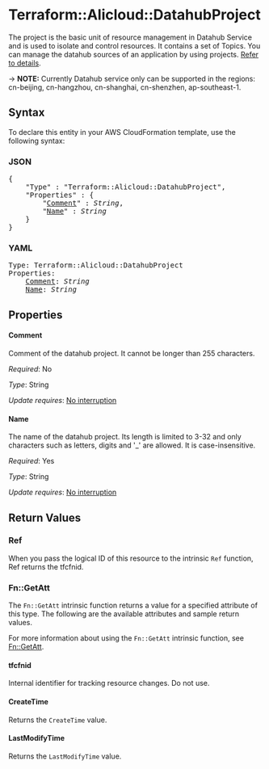 # Terraform::Alicloud::DatahubProject

The project is the basic unit of resource management in Datahub Service and is used to isolate and control resources. It contains a set of Topics. You can manage the datahub sources of an application by using projects. [Refer to details](https://help.aliyun.com/document_detail/47440.html).

-> **NOTE:** Currently Datahub service only can be supported in the regions: cn-beijing, cn-hangzhou, cn-shanghai, cn-shenzhen,  ap-southeast-1.

## Syntax

To declare this entity in your AWS CloudFormation template, use the following syntax:

### JSON

<pre>
{
    "Type" : "Terraform::Alicloud::DatahubProject",
    "Properties" : {
        "<a href="#comment" title="Comment">Comment</a>" : <i>String</i>,
        "<a href="#name" title="Name">Name</a>" : <i>String</i>
    }
}
</pre>

### YAML

<pre>
Type: Terraform::Alicloud::DatahubProject
Properties:
    <a href="#comment" title="Comment">Comment</a>: <i>String</i>
    <a href="#name" title="Name">Name</a>: <i>String</i>
</pre>

## Properties

#### Comment

Comment of the datahub project. It cannot be longer than 255 characters.

_Required_: No

_Type_: String

_Update requires_: [No interruption](https://docs.aws.amazon.com/AWSCloudFormation/latest/UserGuide/using-cfn-updating-stacks-update-behaviors.html#update-no-interrupt)

#### Name

The name of the datahub project. Its length is limited to 3-32 and only characters such as letters, digits and '_' are allowed. It is case-insensitive.

_Required_: Yes

_Type_: String

_Update requires_: [No interruption](https://docs.aws.amazon.com/AWSCloudFormation/latest/UserGuide/using-cfn-updating-stacks-update-behaviors.html#update-no-interrupt)

## Return Values

### Ref

When you pass the logical ID of this resource to the intrinsic `Ref` function, Ref returns the tfcfnid.

### Fn::GetAtt

The `Fn::GetAtt` intrinsic function returns a value for a specified attribute of this type. The following are the available attributes and sample return values.

For more information about using the `Fn::GetAtt` intrinsic function, see [Fn::GetAtt](https://docs.aws.amazon.com/AWSCloudFormation/latest/UserGuide/intrinsic-function-reference-getatt.html).

#### tfcfnid

Internal identifier for tracking resource changes. Do not use.

#### CreateTime

Returns the <code>CreateTime</code> value.

#### LastModifyTime

Returns the <code>LastModifyTime</code> value.

